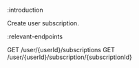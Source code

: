 :introduction

Create user subscription.

:relevant-endpoints

GET /user/{userId}/subscriptions
GET /user/{userId}/subscription/{subscriptionId}
